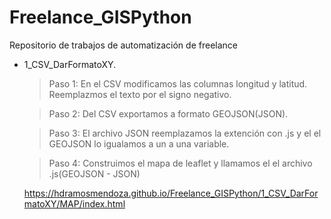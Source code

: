 # Freelance_GISPython
Repositorio de trabajos de automatización de freelance

- 1_CSV_DarFormatoXY. 
	>Paso 1: En el CSV modificamos las columnas longitud y latitud. Reemplazmos el texto por el signo negativo.

	>Paso 2: Del CSV exportamos a formato GEOJSON(JSON).

	>Paso 3: El archivo JSON reemplazamos la extención con .js y el el GEOJSON lo igualamos a un a una variable.
	
	>Paso 4: Construimos el mapa de leaflet y llamamos el el archivo .js(GEOJSON - JSON)
	
	https://hdramosmendoza.github.io/Freelance_GISPython/1_CSV_DarFormatoXY/MAP/index.html